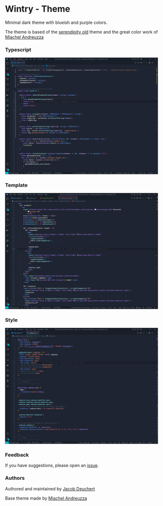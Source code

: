# Wintry - Theme

Minimal dark theme with blueish and purple colors.

The theme is based of the [serendipity old](https://github.com/Serendipity-Theme/old-serendipity) theme and the great color work of [Miachel Andreuzza](https://github.com/michael-andreuzza)

### Typescript
<img src="./sceenshots/theme-typescript.png">

### Template
<img src="./sceenshots/theme-template.png">

### Style 
<img src="./sceenshots/theme-css.png">





### Feedback
If you have suggestions, please open an [issue](https://github.com/JacobDeuchert/wintry/issues).

### Authors

Authored and maintained by [Jacob Deuchert](https://github.com/JacobDeuchert)

Base theme made by [Miachel Andreuzza](https://github.com/michael-andreuzza) 